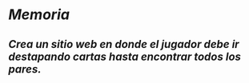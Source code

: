 # **_Memoria_**

## **_Crea un sitio web en donde el jugador debe ir destapando cartas hasta encontrar todos los pares._**
